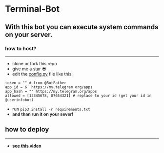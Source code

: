 # Terminal-Bot

## With this bot you can execute system commands on your server.

### how to host?
___

- clone or fork this repo
- give me a star 😎
- edit the [config.py](https://github.com/moshe-coh/Terminal-Bot/blob/main/config.py) file like this:

```python3
token = "" # from @BotFather
app_id = 6  https://my.telegram.org/apps
app_hash = "" https://my.telegram.org/apps
allowed = [12345678, 87654321] # replace to your id (get your id in @userinfobot)
```
- run ```pip3 install -r requirements.txt```
- **and than run it on your sever!**

## how to deploy 
___

- [**see this video**](https://drive.google.com/file/d/1pbeg3eeim1F2XPFct-UTi9I9hHqYdH0-)
